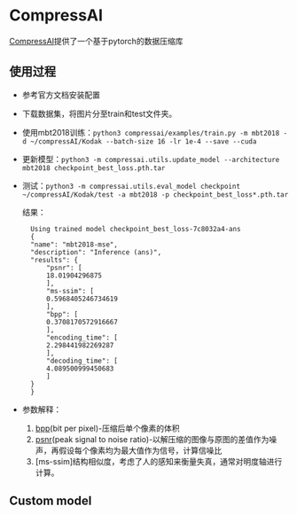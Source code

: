 # CompressAI

[CompressAI](https://github.com/InterDigitalInc/CompressAI)提供了一个基于pytorch的数据压缩库

## 使用过程

- 参考官方文档安装配置

- 下载数据集，将图片分至train和test文件夹。

- 使用mbt2018训练：`python3 compressai/examples/train.py -m mbt2018 -d ~/compressAI/Kodak --batch-size 16 -lr 1e-4 --save --cuda`

- 更新模型：`python3 -m compressai.utils.update_model --architecture mbt2018 checkpoint_best_loss.pth.tar`

- 测试：`python3 -m compressai.utils.eval_model checkpoint ~/compressAI/Kodak/test -a mbt2018 -p checkpoint_best_loss*.pth.tar`
  
  结果：
  ```
    Using trained model checkpoint_best_loss-7c8032a4-ans
    {
    "name": "mbt2018-mse",
    "description": "Inference (ans)",
    "results": {
        "psnr": [
        18.01904296875
        ],
        "ms-ssim": [
        0.5968405246734619
        ],
        "bpp": [
        0.3708170572916667
        ],
        "encoding_time": [
        2.298441982269287
        ],
        "decoding_time": [
        4.089500999450683
        ]
    }
    }
  ```

- 参数解释：
    1. [bpp](https://www.quora.com/What-is-the-meaning-of-bpp-0-025-of-an-image)(bit per pixel)-压缩后单个像素的体积
    2. [psnr](https://en.wikipedia.org/wiki/Peak_signal-to-noise_ratio)(peak signal to noise ratio)-以解压缩的图像与原图的差值作为噪声，再假设每个像素均为最大值作为信号，计算信噪比
    3. [ms-ssim]结构相似度，考虑了人的感知来衡量失真，通常对明度轴进行计算。

## Custom model

